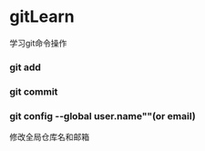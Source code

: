 # gitLearn
学习git命令操作

### git add


### git commit

### git config --global user.name""(or email)
修改全局仓库名和邮箱